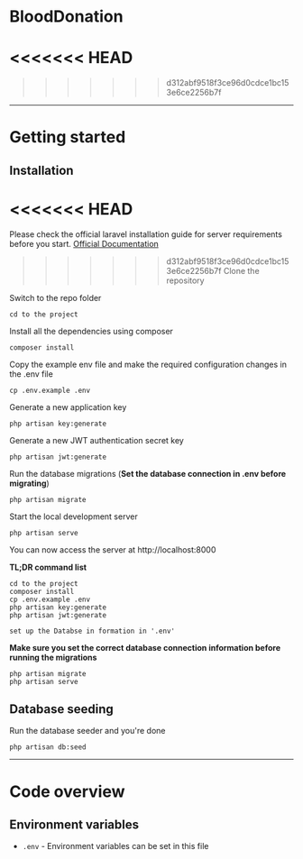 # BloodDonation

<<<<<<< HEAD
=======


>>>>>>> d312abf9518f3ce96d0cdce1bc153e6ce2256b7f
----------

# Getting started

## Installation

<<<<<<< HEAD
=======
Please check the official laravel installation guide for server requirements before you start. [Official Documentation](https://laravel.com/docs/5.4/installation#installation)


>>>>>>> d312abf9518f3ce96d0cdce1bc153e6ce2256b7f
Clone the repository

    

Switch to the repo folder

    cd to the project

Install all the dependencies using composer

    composer install

Copy the example env file and make the required configuration changes in the .env file

    cp .env.example .env

Generate a new application key

    php artisan key:generate

Generate a new JWT authentication secret key

    php artisan jwt:generate

Run the database migrations (**Set the database connection in .env before migrating**)

    php artisan migrate

Start the local development server

    php artisan serve

You can now access the server at http://localhost:8000

**TL;DR command list**

    
    cd to the project 
    composer install
    cp .env.example .env
    php artisan key:generate
    php artisan jwt:generate 
    
    set up the Databse in formation in '.env'
    
**Make sure you set the correct database connection information before running the migrations** 

    php artisan migrate
    php artisan serve

## Database seeding

Run the database seeder and you're done

    php artisan db:seed


----------

# Code overview


## Environment variables

- `.env` - Environment variables can be set in this file
